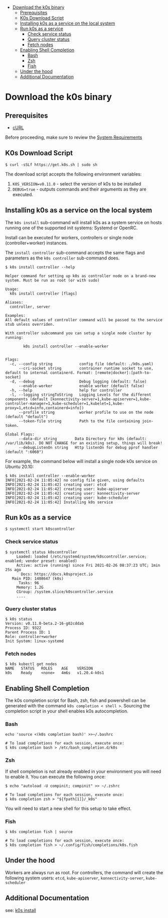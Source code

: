 - [Download the k0s binary](#download-the-k0s-binary)
  - [Prerequisites](#prerequisites)
  - [K0s Download Script](#k0s-download-script)
  - [Installing k0s as a service on the local system](#installing-k0s-as-a-service-on-the-local-system)
  - [Run k0s as a service](#run-k0s-as-a-service)
    - [Check service status](#check-service-status)
    - [Query cluster status](#query-cluster-status)
    - [Fetch nodes](#fetch-nodes)
  - [Enabling Shell Completion](#enabling-shell-completion)
    - [Bash](#bash)
    - [Zsh](#zsh)
    - [Fish](#fish)
  - [Under the hood](#under-the-hood)
  - [Additional Documentation](#additional-documentation)
# Download the k0s binary

## Prerequisites

* [cURL](https://curl.se/) 

Before proceeding, make sure to review the [System Requirements](system-requirements.md)

## K0s Download Script
```
$ curl -sSLf https://get.k0s.sh | sudo sh
```
The download script accepts the following environment variables:

1. `K0S_VERSION=v0.11.0` - select the version of k0s to be installed
2. `DEBUG=true` - outputs commands and their arguments as they are executed.

## Installing k0s as a service on the local system

The `k0s install` sub-command will install k0s as a system service on hosts running one of the supported init systems: Systemd or OpenRC.

Install can be executed for workers, controllers or single node (controller+worker) instances.

The `install controller` sub-command accepts the same flags and parameters as the `k0s controller` sub-command does.

```
$ k0s install controller --help

Helper command for setting up k0s as controller node on a brand-new system. Must be run as root (or with sudo)

Usage:
  k0s install controller [flags]

Aliases:
  controller, server

Examples:
All default values of controller command will be passed to the service stub unless overriden. 

With controller subcommand you can setup a single node cluster by running:

        k0s install controller --enable-worker


Flags:
  -c, --config string            config file (default: ./k0s.yaml)
      --cri-socket string        contrainer runtime socket to use, default to internal containerd. Format: [remote|docker]:[path-to-socket]
  -d, --debug                    Debug logging (default: false)
      --enable-worker            enable worker (default false)
  -h, --help                     help for controller
  -l, --logging stringToString   Logging Levels for the different components (default [konnectivity-server=1,kube-apiserver=1,kube-controller-manager=1,kube-scheduler=1,kubelet=1,kube-proxy=1,etcd=info,containerd=info])
      --profile string           worker profile to use on the node (default "default")
      --token-file string        Path to the file containing join-token.

Global Flags:
      --data-dir string        Data Directory for k0s (default: /var/lib/k0s). DO NOT CHANGE for an existing setup, things will break!
      --debugListenOn string   Http listenOn for debug pprof handler (default ":6060")
```

For example, the command below will install a single node k0s service on Ubuntu 20.10:

```
$ k0s install controller --enable-worker
INFO[2021-02-24 11:05:42] no config file given, using defaults         
INFO[2021-02-24 11:05:42] creating user: etcd                          
INFO[2021-02-24 11:05:42] creating user: kube-apiserver                
INFO[2021-02-24 11:05:42] creating user: konnectivity-server           
INFO[2021-02-24 11:05:42] creating user: kube-scheduler                
INFO[2021-02-24 11:05:42] Installing k0s service
```

## Run k0s as a service

```
$ systemctl start k0scontroller
```

### Check service status

```
$ systemctl status k0scontroller
     Loaded: loaded (/etc/systemd/system/k0scontroller.service; enabled; vendor preset: enabled)
     Active: active (running) since Fri 2021-02-26 08:37:23 UTC; 1min 25s ago
       Docs: https://docs.k0sproject.io
   Main PID: 1408647 (k0s)
      Tasks: 96
     Memory: 1.2G
     CGroup: /system.slice/k0scontroller.service
     ....
```

### Query cluster status

```
$ k0s status
Version: v0.11.0-beta.2-16-g02cddab
Process ID: 9322
Parent Process ID: 1
Role: controller+worker
Init System: linux-systemd
```

### Fetch nodes

```
$ k0s kubectl get nodes
NAME   STATUS   ROLES    AGE    VERSION
k0s    Ready    <none>   4m6s   v1.20.4-k0s1
```


## Enabling Shell Completion
The k0s completion script for Bash, zsh, fish and powershell can be generated with the command `k0s completion < shell >`. Sourcing the completion script in your shell enables k0s autocompletion.

### Bash

```
echo 'source <(k0s completion bash)' >>~/.bashrc
```

```
# To load completions for each session, execute once:
$ k0s completion bash > /etc/bash_completion.d/k0s
```
### Zsh

If shell completion is not already enabled in your environment you will need
to enable it.  You can execute the following once:
```
$ echo "autoload -U compinit; compinit" >> ~/.zshrc
```
```
# To load completions for each session, execute once:
$ k0s completion zsh > "${fpath[1]}/_k0s"
```
You will need to start a new shell for this setup to take effect.

### Fish

```
$ k0s completion fish | source
```
```
# To load completions for each session, execute once:
$ k0s completion fish > ~/.config/fish/completions/k0s.fish
```

## Under the hood

Workers are always run as root. For controllers, the command will create the following system users:
  `etcd`, `kube-apiserver`, `konnectivity-server`, `kube-scheduler`


## Additional Documentation
see: [k0s install](cli/k0s_install.md)
